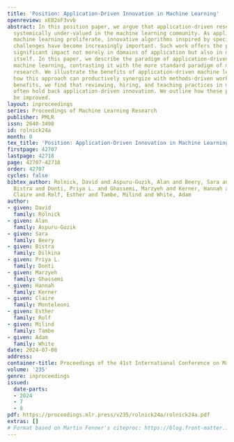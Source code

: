 ```yaml
---
title: 'Position: Application-Driven Innovation in Machine Learning'
openreview: xEB2oF3vvb
abstract: In this position paper, we argue that application-driven research has been
  systemically under-valued in the machine learning community. As applications of
  machine learning proliferate, innovative algorithms inspired by specific real-world
  challenges have become increasingly important. Such work offers the potential for
  significant impact not merely in domains of application but also in machine learning
  itself. In this paper, we describe the paradigm of application-driven research in
  machine learning, contrasting it with the more standard paradigm of methods-driven
  research. We illustrate the benefits of application-driven machine learning and
  how this approach can productively synergize with methods-driven work. Despite these
  benefits, we find that reviewing, hiring, and teaching practices in machine learning
  often hold back application-driven innovation. We outline how these processes may
  be improved.
layout: inproceedings
series: Proceedings of Machine Learning Research
publisher: PMLR
issn: 2640-3498
id: rolnick24a
month: 0
tex_title: 'Position: Application-Driven Innovation in Machine Learning'
firstpage: 42707
lastpage: 42718
page: 42707-42718
order: 42707
cycles: false
bibtex_author: Rolnick, David and Aspuru-Guzik, Alan and Beery, Sara and Dilkina,
  Bistra and Donti, Priya L. and Ghassemi, Marzyeh and Kerner, Hannah and Monteleoni,
  Claire and Rolf, Esther and Tambe, Milind and White, Adam
author:
- given: David
  family: Rolnick
- given: Alan
  family: Aspuru-Guzik
- given: Sara
  family: Beery
- given: Bistra
  family: Dilkina
- given: Priya L.
  family: Donti
- given: Marzyeh
  family: Ghassemi
- given: Hannah
  family: Kerner
- given: Claire
  family: Monteleoni
- given: Esther
  family: Rolf
- given: Milind
  family: Tambe
- given: Adam
  family: White
date: 2024-07-08
address:
container-title: Proceedings of the 41st International Conference on Machine Learning
volume: '235'
genre: inproceedings
issued:
  date-parts:
  - 2024
  - 7
  - 8
pdf: https://proceedings.mlr.press/v235/rolnick24a/rolnick24a.pdf
extras: []
# Format based on Martin Fenner's citeproc: https://blog.front-matter.io/posts/citeproc-yaml-for-bibliographies/
---
```

